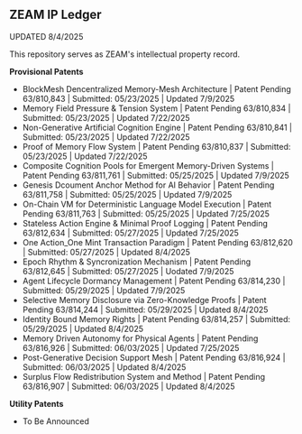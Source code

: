 ## ZEAM IP Ledger  

UPDATED 8/4/2025

This repository serves as ZEAM's intellectual property record.  

**Provisional Patents**

- BlockMesh Dencentralized Memory-Mesh Architecture | Patent Pending 63/810,843 | Submitted: 05/23/2025 | Updated 7/9/2025
- Memory Field Pressure & Tension System | Patent Pending 63/810,834 | Submitted: 05/23/2025 | Updated 7/22/2025
- Non-Generative Artificial Cognition Engine | Patent Pending 63/810,841 | Submitted: 05/23/2025 | Updated 7/22/2025
- Proof of Memory Flow System | Patent Pending 63/810,837 | Submitted: 05/23/2025 | Updated 7/22/2025
- Composite Cognition Pools for Emergent Memory-Driven Systems | Patent Pending 63/811,761 | Submitted: 05/25/2025 | Updated 7/9/2025
- Genesis Dcoument Anchor Method for AI Behavior | Patent Pending 63/811,758 | Submitted: 05/25/2025 | Updated 7/9/2025
- On-Chain VM for Deterministic Language Model Execution | Patent Pending 63/811,763 | Submitted: 05/25/2025 | Updated 7/25/2025
- Stateless Action Engine & Minimal Proof Logging | Patent Pending 63/812,634 | Submitted: 05/27/2025 | Updated 7/25/2025
- One Action_One Mint Transaction Paradigm | Patent Pending 63/812,620 | Submitted: 05/27/2025 | Updated 8/4/2025
- Epoch Rhythm & Syncronization Mechanism | Patent Pending 63/812,645 | Submitted: 05/27/2025 | Uodated 7/9/2025
- Agent Lifecycle Dormancy Management | Patent Pending 63/814,230 | Submitted: 05/29/2025 | Updated 7/9/2025
- Selective Memory Disclosure via Zero-Knowledge Proofs | Patent Pending 63/814,244 | Submitted: 05/29/2025 | Updated 8/4/2025
- Identity Bound Memory Rights | Patent Pending 63/814,257 | Submitted: 05/29/2025 | Updated 8/4/2025
- Memory Driven Autonomy for Physical Agents | Patent Pending 63/816,926 | Submitted: 06/03/2025 | Updated 7/25/2025
- Post-Generative Decision Support Mesh | Patent Pending 63/816,924 | Submitted: 06/03/2025 | Updated 8/4/2025
- Surplus Flow Redistribution System and Method | Patent Pending 63/816,907 | Submitted: 06/03/2025 | Updated 8/4/2025

**Utility Patents**
- To Be Announced
